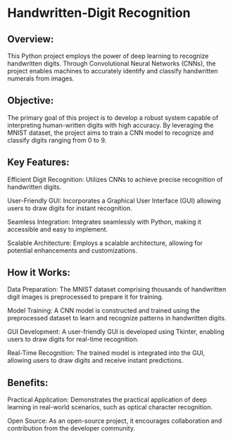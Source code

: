 # Handwritten-Digit Recognition


## Overview:


This Python project employs the power of deep learning to recognize handwritten digits. Through Convolutional Neural Networks (CNNs), the project enables machines to accurately identify and classify handwritten numerals from images.

## Objective:



The primary goal of this project is to develop a robust system capable of interpreting human-written digits with high accuracy. By leveraging the MNIST dataset, the project aims to train a CNN model to recognize and classify digits ranging from 0 to 9.

## Key Features:


Efficient Digit Recognition: Utilizes CNNs to achieve precise recognition of handwritten digits.


User-Friendly GUI: Incorporates a Graphical User Interface (GUI) allowing users to draw digits for instant recognition.


Seamless Integration: Integrates seamlessly with Python, making it accessible and easy to implement.


Scalable Architecture: Employs a scalable architecture, allowing for potential enhancements and customizations.

## How it Works:


Data Preparation: The MNIST dataset comprising thousands of handwritten digit images is preprocessed to prepare it for training.


Model Training: A CNN model is constructed and trained using the preprocessed dataset to learn and recognize patterns in handwritten digits.


GUI Development: A user-friendly GUI is developed using Tkinter, enabling users to draw digits for real-time recognition.


Real-Time Recognition: The trained model is integrated into the GUI, allowing users to draw digits and receive instant predictions.



## Benefits:


Practical Application: Demonstrates the practical application of deep learning in real-world scenarios, such as optical character recognition.


Open Source: As an open-source project, it encourages collaboration and contribution from the developer community.
